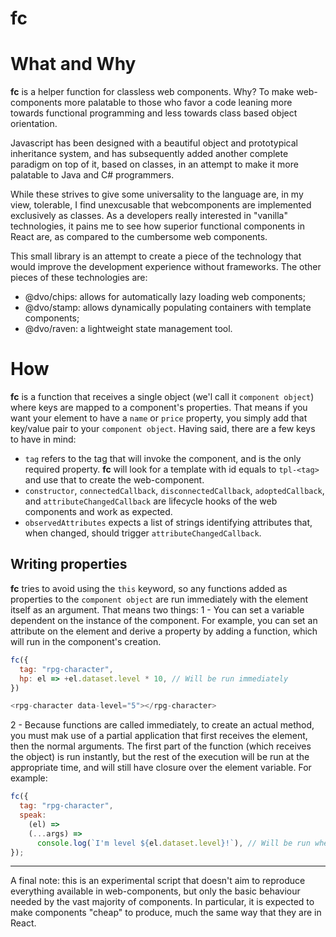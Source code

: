 # fc

# What and Why

**fc** is a helper function for classless web components. Why? To make web-components more palatable to those who favor a code leaning more towards functional programming and less towards class based object orientation.

Javascript has been designed with a beautiful object and prototypical inheritance system, and has subsequently added another complete paradigm on top of it, based on classes, in an attempt to make it more palatable to Java and C# programmers.

While these strives to give some universality to the language are, in my view, tolerable, I find unexcusable that webcomponents are implemented exclusively as classes. As a developers really interested in "vanilla" technologies, it pains me to see how superior functional components in React are, as compared to the cumbersome web components.

This small library is an attempt to create a piece of the technology that would improve the development experience without frameworks. The other pieces of these technologies are:

- @dvo/chips: allows for automatically lazy loading web components;
- @dvo/stamp: allows dynamically populating containers with template components;
- @dvo/raven: a lightweight state management tool.

# How

**fc** is a function that receives a single object (we'l call it `component object`) where keys are mapped to a component's properties. That means if you want your element to have a `name` or `price` property, you simply add that key/value pair to your `component object`.
Having said, there are a few keys to have in mind:

- `tag` refers to the tag that will invoke the component, and is the only required property. **fc** will look for a template with id equals to `tpl-<tag>` and use that to create the web-component.
- `constructor`, `connectedCallback`, `disconnectedCallback`, `adoptedCallback`, and `attributeChangedCallback` are lifecycle hooks of the web components and work as expected.
- `observedAttributes` expects a list of strings identifying attributes that, when changed, should trigger `attributeChangedCallback`.

## Writing properties

**fc** tries to avoid using the `this` keyword, so any functions added as properties to the `component object` are run immediately with the element itself as an argument. That means two things:
1 - You can set a variable dependent on the instance of the component. For example, you can set an attribute on the element and derive a property by adding a function, which will run in the component's creation.

```js
fc({
  tag: "rpg-character",
  hp: el => +el.dataset.level * 10, // Will be run immediately
})

<rpg-character data-level="5"></rpg-character>
```

2 - Because functions are called immediately, to create an actual method, you must mak use of a partial application that first receives the element, then the normal arguments. The first part of the function (which receives the object) is run instantly, but the rest of the execution will be run at the appropriate time, and will still have closure over the element variable. For example:

```js
fc({
  tag: "rpg-character",
  speak:
    (el) =>
    (...args) =>
      console.log(`I'm level ${el.dataset.level}!`), // Will be run when element.speak() is called
});
```

---

A final note: this is an experimental script that doesn't aim to reproduce everything available in web-components, but only the basic behaviour needed by the vast majority of components. In particular, it is expected to make components "cheap" to produce, much the same way that they are in React.
